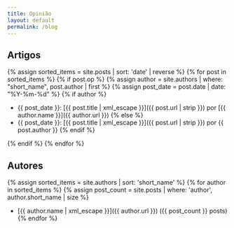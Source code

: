 ```yaml
---
title: Opinião
layout: default
permalink: /blog
---
```


## Artigos

{% assign sorted_items = site.posts | sort: 'date' | reverse %}
{% for post in sorted_items %}
{% if post.op %}
  {% assign author = site.authors | where: "short_name", post.author | first %}
  {% assign post_date = post.date | date: "%Y-%m-%d" %}
  {% if author %}

* {{ post_date }}: [{{ post.title | xml_escape }}]({{ post.url | strip }}) por [{{ author.name }}]({{ author.url }})
  {% else %}
* {{ post_date }}: [{{ post.title | xml_escape }}]({{ post.url | strip }}) por {{ post.author }}
  {% endif %}
  
{% endif %}
{% endfor %}

## Autores

{% assign sorted_items = site.authors | sort: 'short_name' %}
{% for author in sorted_items %}
  {% assign post_count = site.posts | where: 'author', author.short_name | size %}

* [{{ author.name | xml_escape }}]({{ author.url }}) ({{ post_count }} posts)
{% endfor %}
